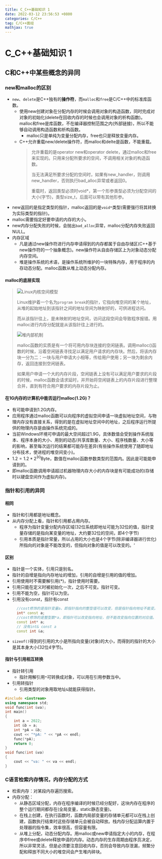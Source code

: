 ```yaml
---
title: C_C++基础知识 1
date: 2022-03-12 23:56:53 +0800
categories: C/C++
tag: C/C++面经
mathjax: true
---
```


# C_C++基础知识 1

## C和C++中某些概念的异同

### new和malloc的区别
- `new`、`delete`是C++独有的**操作符**，而`malloc`和`free`是C/C++中的标准库函数。
  - 使用new创建对象在分配内存的时候会调用对象的构造函数，同时完成对对象的初始化(delete在回收内存的时候也会调用对象的析构函数)。malloc和free是库函数，不在编译器控制范围之内(外部链接)，所以不能够自动调用构造函数和析构函数。
    - malloc只是单纯为变量分配内存，free也只是释放变量内存。
  - C++允许重载new/delete操作符，而malloc和delte是函数，不能重载。
    > 允许重载的是operator new和operator delete，通过malloc和free来实现的。只用来分配所要求的空间，不调用相关对象的构造函数。
    > 
    > 当无法满足所要求分配的空间时，如果有new_handler，则调用new_handler，否则执行bad_alloc异常或者返回0。
    > 
    >重载时，返回类型必须时void*，第一个形参类型必须为分配空间的大小(字节)，类型size_t，后面可以带有其他形参。
- new返回的是指定类型的指针，malloc返回的是`void*`类型(需要强行将其转换为实际类型的指针)。
- malloc需要指定好要申请的内存的大小。
- new内存分配失败的时候，会抛出`bad_alloc`异常，malloc分配内存失败返回NULL。
- 内存区域
  - 凡是通过new操作符进行内存申请得到的内存都属于自由存储区(C++基于new操作符的一个抽象概念)。new操作符从自由存储区上为对象动态分配内存空间。
  - 堆是操作系统的术语，是操作系统所维护的一块特殊内存，用于程序的内存动态分配。malloc函数从堆上动态分配内存。

#### malloc的底层实现
> ![Linux内核空间模型](https://github.com/zjn-astonishe/image/blob/main/C%E3%80%81C++/Linux%E5%86%85%E6%A0%B8%E7%A9%BA%E9%97%B4%E6%A8%A1%E5%9E%8B.png?raw=true)
> 
> Linux维护着一个名为`program break`的指针，它指向堆空间的某个地址，从堆的起始地址到该指针之间的地址空间为映射好的，可供进程访问。
> 
> 而从该指针往上，是未映射的地址空间，访问这段空间会导致程序报错。用malloc进行内存分配就是从该指针往上进行的。
> 
> ![堆内部机制](https://github.com/zjn-astonishe/image/blob/main/C%E3%80%81C++/%E5%A0%86%E5%86%85%E9%83%A8%E6%9C%BA%E5%88%B6.png?raw=true)
> 
> malloc函数的实质是有一个将可用内存块连接的空闲链表。调用malloc()函数的时候，沿着空闲链表寻找足以满足用户请求的内存块。然后，将该内存块一分为二：一块与用户申请大小相等，传给用户使用；另一块为剩余内存，返回连接到空闲链表。
> 
> 如果用户申请一个大的内存片段，空闲链表上没有可以满足用户要求的片段的时候，malloc函数会请求延时，并开始将空闲链表上的内存片段进行整理合并，直到有符合用户要求的内存片段为止。

#### 在1G内存的计算机中能否运行malloc(1.2G)？
- 有可能申请到1.2G内存。
- 应用程序通过malloc函数可以向程序的虚拟空间申请一块虚拟地址空间，与物理内存没有直接关系，得到的是在虚拟地址空间中的地址，之后程序运行所提供的物理内存是由操作系统完成的。
- 当前Windows环境可申请的最大空间超过1.9G，具体数值会受到操作系统版本、程序本身的大小、用到的动态/共享库数量、大小、程序栈数量、大小等的影响，甚至每次运行的结果都可能存在差异(有些操作系统使用了随即地址分布技术，使进程的堆空间变小)。
- $1.2=1.2*2^{30}$Byte，数值在malloc函数参数类型的范围内。因此是可能能申请到的。
- 即malloc函数调用申请超过机器物理内存大小的内存块是有可能成功的(存储时以硬盘空间作为虚拟内存)。

### 指针和引用的异同

#### 相同
- 指针和引用都是地址概念。
- 从内存分配上看，指针和引用都占用内存。
  - 程序为指针变量分配内存区域(32位系统即地址可能为32位的值，指针变量存储的是指向某变量的地址，大约要32位的空间，即4个字节)
  - 引用本质是指针常量，所以占用的大小也是4个字节(除非编译器进行优化)所指向的对象是不能改变的，但指向对象的值是可以改变的。‘

#### 区别
- 指针是一个实体，引用只是别名。
- 指针的自增是指向内存地址的增加，引用的自增是引用的值的增加。
- 引用使用时不需要解引用(*)，指针使用时需要。
- 引用只能在定义时被初始化一次，之后不可变。指针可变。
- 引用不能为空，指针可以为空。
- 引用没有const，指针有const
  ```C++
    //cost修饰的是指针变量a，即指针指向的整型值可以改变，但是指针指向地址不能变。
    int* const a; 
    //cost修饰的是整型数*a，即指针可以改变指向地址，但不能改变指向位置的对应值。
    const int* a;
    // 没有int& const a
    const int &a; 
  ```
- `sizeof()`得到的引用的大小是所指向变量(对象)的大小，而得到的指针的大小是其本身大小(32位4字节)。

#### 指针与引用相互转换
- 指针转引用
  - 指针用解引用`*`可转换成对象，可以用在引用参数当中。
- 引用转指针
  - 引用类型的对象用取地址`&`就能获得指针。
```C++
#include <iostream>
using namespace std;
void func(int &va);
int main()
{
    int a = 2022;
	int &b = a;
	int *pA = &b;
	cout << "*pA: " << *pA << endl;
	func(*pA);
	return 0;
}
void func(int &va)
{
	cout << "va: " << va << endl;
}
```

### C语言检索内存情况，内存分配的方式
- 检索内存：对某段内存遍历搜索。
- 内存分配：
  - 从静态区域分配，内存在程序编译的时候已经分配好，这块内存在程序的整个运行期间都存在(全局变量，static静态变量)。
  - 在栈上创建，在执行函数时，函数内局部变量的存储单元都可以在栈上创建，函数执行结束时这些存储单元会被自动释放。栈内存分配运算内置于处理器的指令集，效率很高，但容量有限。
  - 从堆上分配，动态分配内存。用malloc或new申请指定大小的内存，在程序中free或delete释放申请的内存。动态内存的生存周期由程序员决定，所以非常灵活，但是必须要注意回收内存，否则会导致内存泄漏，频繁分配和释放不同大小的堆空间会产生堆内碎块。
  